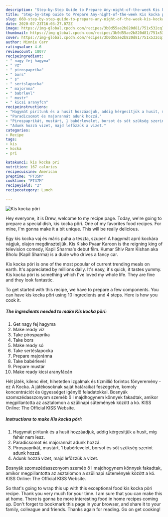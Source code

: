 ```yaml
---
description: "Step-by-Step Guide to Prepare Any-night-of-the-week Kis kocka pöri"
title: "Step-by-Step Guide to Prepare Any-night-of-the-week Kis kocka pöri"
slug: 660-step-by-step-guide-to-prepare-any-night-of-the-week-kis-kocka-pori
date: 2020-07-23T16:03:27.072Z
image: https://img-global.cpcdn.com/recipes/3b0d55ae2b820d81/751x532cq70/kis-kocka-pori-recept-foto.jpg
thumbnail: https://img-global.cpcdn.com/recipes/3b0d55ae2b820d81/751x532cq70/kis-kocka-pori-recept-foto.jpg
cover: https://img-global.cpcdn.com/recipes/3b0d55ae2b820d81/751x532cq70/kis-kocka-pori-recept-foto.jpg
author: Minnie Carr
ratingvalue: 4.6
reviewcount: 18077
recipeingredient:
- " nagy fej hagyma"
- " vz"
- " pirospaprika"
- " bors"
- " s"
- " sertslapocka"
- " majornna"
- " babrlevl"
- " mustr"
- " kicsi aranyfcn"
recipeinstructions:
- "Hagymát pirítunk és a husit hozzáadjuk, addig kérgesítjük a husit, míg fehér nem lesz."
- "Paradicsomot és majorannát adunk hozzá."
- "Pirospaprikát, mustárt, 1 babérlevelet, borsot és sót szükség szerint adunk hozzá."
- "Adunk hozzá vizet, majd lefőzzük a vizet."
categories:
- Recipe
tags:
- kis
- kocka
- pri

katakunci: kis kocka pri 
nutrition: 167 calories
recipecuisine: American
preptime: "PT35M"
cooktime: "PT37M"
recipeyield: "2"
recipecategory: Lunch

---
```



![Kis kocka pöri](https://img-global.cpcdn.com/recipes/3b0d55ae2b820d81/751x532cq70/kis-kocka-pori-recept-foto.jpg)

Hey everyone, it is Drew, welcome to my recipe page. Today, we're going to prepare a special dish, kis kocka pöri. One of my favorites food recipes. For mine, I'm gonna make it a bit unique. This will be really delicious.

Egy kis kocka vaj és máris puha a tészta, szuper! A hagymát apró kockára vágjuk, olajon megdinszteljük. Kis Kisko Pyaar Karoon is the reigning king of television comedy, Kapil Sharma&#39;s debut film. Kumar Shiv Ram Kishan aka Bholu (Kapil Sharma) is a dude who drives a fancy car.

Kis kocka pöri is one of the most popular of current trending meals on earth. It's appreciated by millions daily. It's easy, it's quick, it tastes yummy. Kis kocka pöri is something which I've loved my whole life. They are fine and they look fantastic.


To get started with this recipe, we have to prepare a few components. You can have kis kocka pöri using 10 ingredients and 4 steps. Here is how you cook it.

<!--inarticleads1-->

##### The ingredients needed to make Kis kocka pöri:

1. Get  nagy fej hagyma
1. Make ready  víz
1. Take  pirospaprika
1. Take  bors
1. Make ready  só
1. Take  sertéslapocka
1. Prepare  majoránna
1. Take  babérlevél
1. Prepare  mustár
1. Make ready  kicsi aranyfácán


Hét játék, kilenc élet, hihetetlen izgalmak és tízmillió forintos főnyeremény - ez A Kocka. A játékosoknak saját határaikat feszegetve, komoly koncentrációt és ügyességet igénylő feladatokkal. Bosnyák szomszédasszonyom szeméb ő l majdhogynem könnyek fakadtak, amikor megpillantotta az asztalomon a szülinapi sütemények között a kó. KISS Online: The Official KISS Website. 

<!--inarticleads2-->

##### Instructions to make Kis kocka pöri:

1. Hagymát pirítunk és a husit hozzáadjuk, addig kérgesítjük a husit, míg fehér nem lesz.
1. Paradicsomot és majorannát adunk hozzá.
1. Pirospaprikát, mustárt, 1 babérlevelet, borsot és sót szükség szerint adunk hozzá.
1. Adunk hozzá vizet, majd lefőzzük a vizet.


Bosnyák szomszédasszonyom szeméb ő l majdhogynem könnyek fakadtak, amikor megpillantotta az asztalomon a szülinapi sütemények között a kó. KISS Online: The Official KISS Website. 

So that's going to wrap this up with this exceptional food kis kocka pöri recipe. Thank you very much for your time. I am sure that you can make this at home. There is gonna be more interesting food in home recipes coming up. Don't forget to bookmark this page in your browser, and share it to your family, colleague and friends. Thanks again for reading. Go on get cooking!
